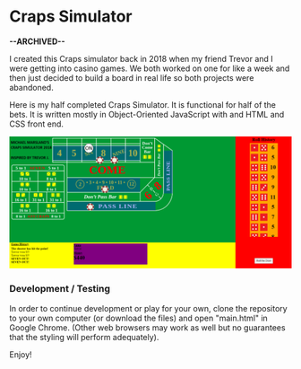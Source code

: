 # Craps Simulator

**--ARCHIVED--**

I created this Craps simulator back in 2018 when my friend Trevor and I were getting into casino games. We both worked on one for like a week and then just decided to build a board in real life so both projects were abandoned.

Here is my half completed Craps Simulator. It is functional for half of the bets. It is written mostly in Object-Oriented JavaScript with and HTML and CSS front end.

![alt text](crapssimulatorexample.PNG "Example of the Craps Simulator")



### Development / Testing

In order to continue development or play for your own, clone the repository to your own computer (or download the files) and open "main.html" in Google Chrome. 
(Other web browsers may work as well but no guarantees that the styling will perform adequately). 

Enjoy!





